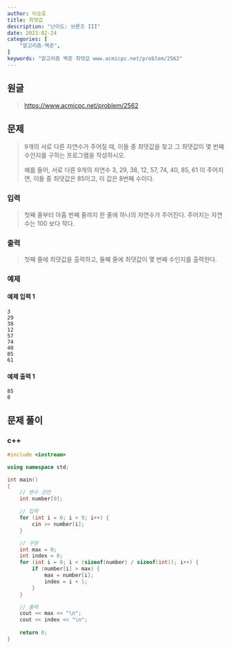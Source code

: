 ```yaml
---
author: 이승호
title: 최댓값
description: "난이도: 브론즈 III"
date: 2023-02-24
categories: [
    "알고리즘-백준",
]
keywords: "알고리즘 백준 최댓값 www.acmicpc.net/problem/2562"
---
```


## 원글
> https://www.acmicpc.net/problem/2562

## 문제

> 9개의 서로 다른 자연수가 주어질 때, 이들 중 최댓값을 찾고 그 최댓값이 몇 번째 수인지를 구하는 프로그램을 작성하시오.
>
> 예를 들어, 서로 다른 9개의 자연수 3, 29, 38, 12, 57, 74, 40, 85, 61 이 주어지면, 이들 중 최댓값은 85이고, 이 값은 8번째 수이다.

### 입력

> 첫째 줄부터 아홉 번째 줄까지 한 줄에 하나의 자연수가 주어진다. 주어지는 자연수는 100 보다 작다.

### 출력

> 첫째 줄에 최댓값을 출력하고, 둘째 줄에 최댓값이 몇 번째 수인지를 출력한다.

### 예제

#### 예제 입력 1

```
3
29
38
12
57
74
40
85
61
```

#### 예제 출력 1

```
85
8
```

## 문제 풀이

### c++
```c++
#include <iostream>

using namespace std;

int main()
{
    // 변수 선언
    int number[9];

    // 입력
    for (int i = 0; i < 9; i++) {
        cin >> number[i];
    }

    // 구현
    int max = 0;
    int index = 0;
    for (int i = 0; i < (sizeof(number) / sizeof(int)); i++) {
        if (number[i] > max) {
            max = number[i];
            index = i + 1;
        }
    }

    // 출력    
    cout << max << "\n";
    cout << index << "\n";
    
    return 0;
}
```